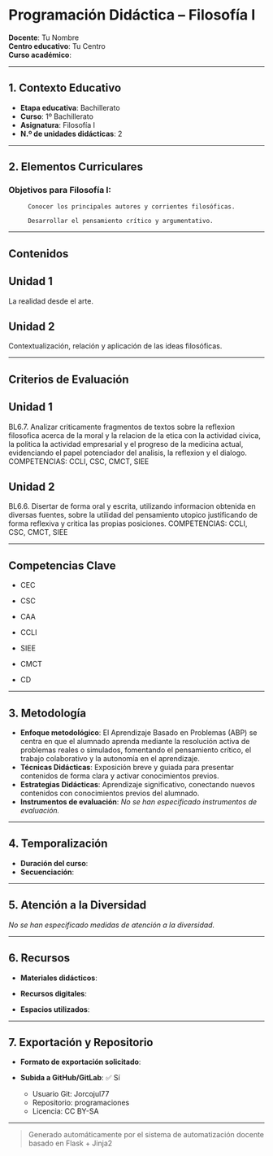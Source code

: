 # Programación Didáctica – Filosofía I

**Docente**: Tu Nombre  
**Centro educativo**: Tu Centro  
**Curso académico**:   

---

## 1. Contexto Educativo

- **Etapa educativa**: Bachillerato
- **Curso**: 1º Bachillerato
- **Asignatura**: Filosofía I
- **N.º de unidades didácticas**: 2

---
## 2. Elementos Curriculares

### Objetivos para Filosofía I:</h3>


  <ul>
    
      Conocer los principales autores y corrientes filosóficas.
    
      Desarrollar el pensamiento crítico y argumentativo.
    
  </ul>


---

## Contenidos

## Unidad 1
La realidad desde el arte.

## Unidad 2
Contextualización, relación y aplicación de las ideas filosóficas.


---

## Criterios de Evaluación

## Unidad 1
BL6.7. Analizar criticamente fragmentos de textos sobre la reflexion filosofica acerca de la moral y la
relacion de la etica con la actividad civica, la politica la actividad empresarial y el progreso de la medicina
actual, evidenciando el papel potenciador del analisis, la reflexion y el dialogo.
COMPETENCIAS: CCLI, CSC, CMCT, SIEE

## Unidad 2
BL6.6. Disertar de forma oral y escrita, utilizando informacion obtenida en diversas fuentes, sobre la
utilidad del pensamiento utopico justificando de forma reflexiva y critica las propias posiciones.
COMPETENCIAS: CCLI, CSC, CMCT, SIEE


---

## Competencias Clave


- CEC

- CSC

- CAA

- CCLI

- SIEE

- CMCT

- CD



---

## 3. Metodología

- **Enfoque metodológico**: El Aprendizaje Basado en Problemas (ABP) se centra en que el alumnado aprenda mediante la resolución activa de problemas reales o simulados, fomentando el pensamiento crítico, el trabajo colaborativo y la autonomía en el aprendizaje.
- **Técnicas Didácticas**: Exposición breve y guiada para presentar contenidos de forma clara y activar conocimientos previos.
- **Estrategias Didácticas**: Aprendizaje significativo, conectando nuevos contenidos con conocimientos previos del alumnado.
- **Instrumentos de evaluación**: _No se han especificado instrumentos de evaluación._

---
## 4. Temporalización

- **Duración del curso**: 
- **Secuenciación**:  
  

---

## 5. Atención a la Diversidad


_No se han especificado medidas de atención a la diversidad._

---

## 6. Recursos

- **Materiales didácticos**:  
  
- **Recursos digitales**:  
  
- **Espacios utilizados**: 

---

## 7. Exportación y Repositorio

- **Formato de exportación solicitado**: 
- **Subida a GitHub/GitLab**: ✅ Sí

  - Usuario Git: Jorcojul77
  - Repositorio: programaciones
  - Licencia: CC BY-SA


---

> Generado automáticamente por el sistema de automatización docente basado en Flask + Jinja2